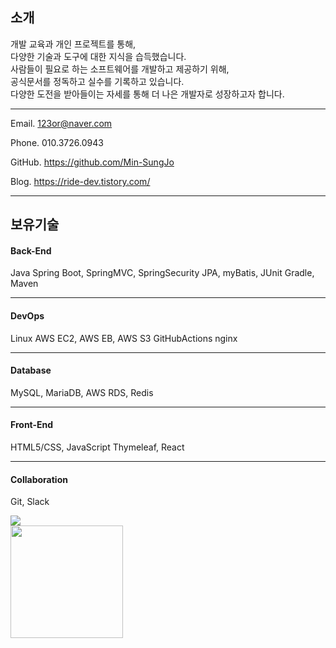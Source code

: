<h2>소개</h2>

개발 교육과 개인 프로젝트를 통해,   
다양한 기술과 도구에 대한 지식을 습득했습니다.   
사람들이 필요로 하는 소프트웨어를 개발하고 제공하기 위해,   
공식문서를 정독하고 실수를 기록하고 있습니다.   
다양한 도전을 받아들이는 자세를 통해 더 나은 개발자로 성장하고자 합니다.   

---

Email. 123or@naver.com

Phone. 010.3726.0943

GitHub. https://github.com/Min-SungJo

Blog. https://ride-dev.tistory.com/

---
## 보유기술

<h4>Back-End</h4>

Java
Spring Boot, SpringMVC, SpringSecurity
JPA, myBatis, JUnit
Gradle, Maven

---
<h4>DevOps</h4>

Linux
AWS EC2, AWS EB, AWS S3
GitHubActions
nginx

---

<h4>Database</h4>

MySQL, MariaDB, AWS RDS, Redis

---

<h4>Front-End</h4>

HTML5/CSS, JavaScript
Thymeleaf, React

---

<h4>Collaboration</h4>

Git, Slack
<br>
<div>
	<img src="https://github-readme-stats.vercel.app/api/top-langs/?username=Min-SungJo"/>
</div>
<div>
	 <img height="180em" src="https://github-readme-stats-eight-theta.vercel.app/api?username=Min-SungJo&show_icons=true&include_all_commits=true&count_private=true"/>
</div>
